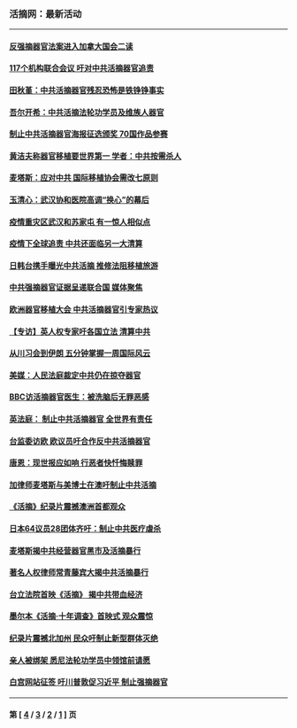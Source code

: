 ### 活摘网：最新活动
---
#### [反强摘器官法案进入加拿大国会二读](../../pages/nf5883/n13033450.md?07010430) 
#### [117个机构联合会议 吁对中共活摘器官追责](../../pages/nf5883/n12775087.md?07010430) 
#### [田秋堇：中共活摘器官残忍恐怖是铁铮铮事实](../../pages/nf5883/n12702148.md?07010430) 
#### [吾尔开希：中共活摘法轮功学员及维族人器官](../../pages/nf5883/n12693197.md?07010430) 
#### [制止中共活摘器官海报征选颁奖 70国作品参赛](../../pages/nf5883/n12692050.md?07010430) 
#### [黄洁夫称器官移植要世界第一 学者：中共按需杀人](../../pages/nf5883/n12572329.md?07010430) 
#### [麦塔斯：应对中共 国际移植协会需改七原则](../../pages/nf5883/n12514711.md?07010430) 
#### [玉清心：武汉协和医院高调“换心”的幕后](../../pages/nf5883/n12298730.md?07010430) 
#### [疫情重灾区武汉和苏家屯 有一惊人相似点](../../pages/nf5883/n12150824.md?07010430) 
#### [疫情下全球追责 中共还面临另一大清算](../../pages/nf5883/n12070397.md?07010430) 
#### [日韩台携手曝光中共活摘 推修法阻移植旅游](../../pages/nf5883/n11712046.md?07010430) 
#### [中共强摘器官证据呈递联合国 媒体聚焦](../../pages/nf5883/n11546426.md?07010430) 
#### [欧洲器官移植大会 中共活摘器官引专家热议](../../pages/nf5883/n11539095.md?07010430) 
#### [【专访】英人权专家吁各国立法 清算中共](../../pages/nf5883/n11367315.md?07010430) 
#### [从川习会到伊朗 五分钟掌握一周国际风云](../../pages/nf5883/n11338520.md?07010430) 
#### [美媒：人民法庭裁定中共仍在掠夺器官](../../pages/nf5883/n11334897.md?07010430) 
#### [BBC访活摘器官医生：被洗脑后无罪恶感](../../pages/nf5883/n11335935.md?07010430) 
#### [英法庭： 制止中共活摘器官 全世界有责任](../../pages/nf5883/n11330691.md?07010430) 
#### [台监委访欧 欧议员吁合作反中共活摘器官](../../pages/nf5883/n11109190.md?07010430) 
#### [唐恩：现世报应如响 行恶者快忏悔赎罪](../../pages/nf5883/n11104016.md?07010430) 
#### [加律师麦塔斯与美博士在澳吁制止中共活摘](../../pages/nf5883/n10724764.md?07010430) 
#### [《活摘》纪录片震撼澳洲首都观众](../../pages/nf5883/n10722747.md?07010430) 
#### [日本64议员28团体齐吁：制止中共医疗虐杀](../../pages/nf5883/n10587757.md?07010430) 
#### [麦塔斯揭中共经营器官黑市及活摘暴行](../../pages/nf5883/n10442407.md?07010430) 
#### [著名人权律师常青藤宾大揭中共活摘暴行](../../pages/nf5883/n10318181.md?07010430) 
#### [台立法院首映《活摘》 揭中共带血经济](../../pages/nf5883/n9938847.md?07010430) 
#### [墨尔本《活摘·十年调查》首映式 观众震惊](../../pages/nf5883/n9522572.md?07010430) 
#### [纪录片震撼北加州 民众吁制止新型群体灭绝](../../pages/nf5883/n9188314.md?07010430) 
#### [亲人被绑架 悉尼法轮功学员中领馆前请愿](../../pages/nf5883/n9056753.md?07010430) 
#### [白宫网站征签 吁川普敦促习近平 制止强摘器官](../../pages/nf5883/n9009661.md?07010430) 

---
#### 第 [ [4](./4.md?07010430) / [3](./3.md?07010430) / [2](./2.md?07010430) / [1](./1.md?07010430) ] 页
